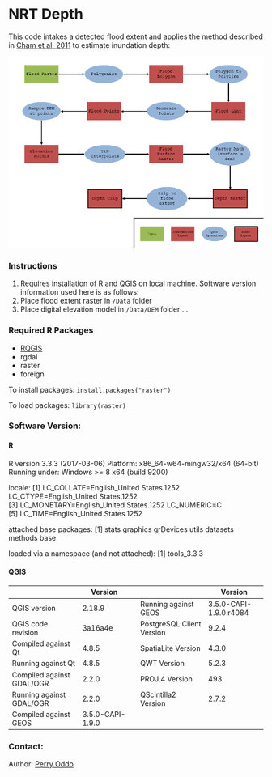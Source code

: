 # NRT Depth

This code intakes a detected flood extent and applies the method described in [Cham et al. 2011](https://www.witpress.com/elibrary/wit-transactions-on-the-built-environment/168/34837) to estimate inundation depth:

![Workflow](https://github.com/pcoddo/NRT_Depth/blob/master/Images/Workflow.png)

### Instructions
1. Requires installation of [R](https://www.r-project.org/) and [QGIS](https://www.qgis.org/en/site/) on local machine. Software version information used here is as follows:
2. Place flood extent raster in `/Data` folder
3. Place digital elevation model in `/Data/DEM` folder
...

### Required R Packages
* [RQGIS](https://github.com/jannes-m/RQGIS)
* rgdal
* raster
* foreign

To install packages:
`install.packages("raster")`

To load packages:
`library(raster)`

### Software Version:
#### R
R version 3.3.3 (2017-03-06)
Platform: x86_64-w64-mingw32/x64 (64-bit)
Running under: Windows >= 8 x64 (build 9200)

locale:
[1] LC_COLLATE=English_United States.1252  LC_CTYPE=English_United States.1252   
[3] LC_MONETARY=English_United States.1252 LC_NUMERIC=C                          
[5] LC_TIME=English_United States.1252    

attached base packages:
[1] stats     graphics  grDevices utils     datasets  methods   base     

loaded via a namespace (and not attached):
[1] tools_3.3.3

#### QGIS
|                           | Version          |   |                           | Version                |
|---------------------------|------------------|---|---------------------------|------------------------|
| QGIS version              | 2.18.9           |   | Running against GEOS      | 3.5.0-CAPI-1.9.0 r4084 |
| QGIS code revision        | 3a16a4e          |   | PostgreSQL Client Version | 9.2.4                  |
| Compiled against Qt       | 4.8.5            |   | SpatiaLite Version        | 4.3.0                  |
| Running against Qt        | 4.8.5            |   | QWT Version               | 5.2.3                  |
| Compiled against GDAL/OGR | 2.2.0            |   | PROJ.4 Version            | 493                    |
| Running against GDAL/OGR  | 2.2.0            |   | QScintilla2 Version       | 2.7.2                  |
| Compiled against GEOS     | 3.5.0-CAPI-1.9.0 |   |                           |                        |


### Contact:
Author: [Perry Oddo](mailto:perry.oddo@nasas.gov)
